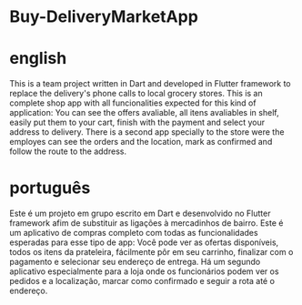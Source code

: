 # Buy-DeliveryMarketApp
# english
This is a team project written in Dart and developed in Flutter framework to replace the delivery's phone calls to local grocery stores.
This is an complete shop app with all funcionalities expected for this kind of application: You can see the offers avaliable, all itens avaliables in shelf, easily put them to your cart, finish with the payment and select your address to delivery.
There is a second app specially to the store were the employes can see the orders and the location, mark as confirmed and follow the route to the address.
# português
Este é um projeto em grupo escrito em Dart e desenvolvido no Flutter framework afim de substituir as ligações à mercadinhos de bairro.
Este é um aplicativo de compras completo com todas as funcionalidades esperadas para esse tipo de app: Você pode ver as ofertas disponíveis, todos os itens da prateleira, fácilmente pôr em seu carrinho, finalizar com o pagamento e selecionar seu endereço de entrega.
Há um segundo aplicativo especialmente para a loja onde os funcionários podem ver os pedidos e a localização, marcar como confirmado e seguir a rota até o endereço.

